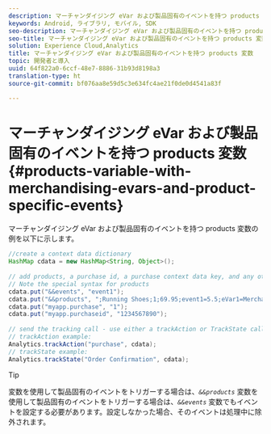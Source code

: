 ```yaml
---
description: マーチャンダイジング eVar および製品固有のイベントを持つ products 変数の例を以下に示します。
keywords: Android, ライブラリ, モバイル, SDK
seo-description: マーチャンダイジング eVar および製品固有のイベントを持つ products 変数の例を以下に示します。
seo-title: マーチャンダイジング eVar および製品固有のイベントを持つ products 変数
solution: Experience Cloud,Analytics
title: マーチャンダイジング eVar および製品固有のイベントを持つ products 変数
topic: 開発者と導入
uuid: 64f822a0-6ccf-48e7-8886-31b93d8198a3
translation-type: ht
source-git-commit: bf076aa8e59d5c3e634fc4ae21f0de0d4541a83f

---
```



# マーチャンダイジング eVar および製品固有のイベントを持つ products 変数 {#products-variable-with-merchandising-evars-and-product-specific-events}

マーチャンダイジング eVar および製品固有のイベントを持つ products 変数の例を以下に示します。

```java
//create a context data dictionary 
HashMap cdata = new HashMap<String, Object>(); 
  
// add products, a purchase id, a purchase context data key, and any other data you want to collect. 
// Note the special syntax for products 
cdata.put("&&events", "event1"); 
cdata.put("&&products", ";Running Shoes;1;69.95;event1=5.5;eVar1=Merchandising,;Running Socks;10;29.99"); 
cdata.put("myapp.purchase", "1"); 
cdata.put("myapp.purchaseid", "1234567890"); 
  
// send the tracking call - use either a trackAction or TrackState call. 
// trackAction example: 
Analytics.trackAction("purchase", cdata); 
// trackState example: 
Analytics.trackState("Order Confirmation", cdata);
```

>[!TIP]
>
>変数を使用して製品固有のイベントをトリガーする場合は、*`&&products`* 変数を使用して製品固有のイベントをトリガーする場合は、*`&&events`* 変数でもイベントを設定する必要があります。設定しなかった場合、そのイベントは処理中に除外されます。

